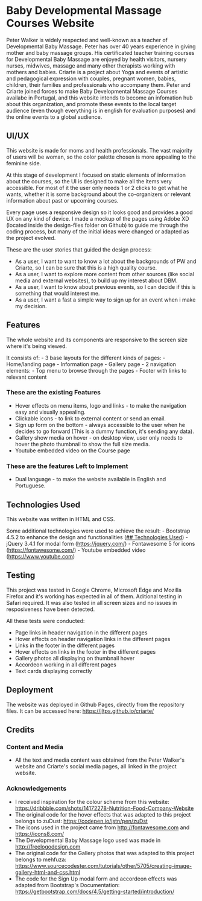 # Baby Developmental Massage Courses Website

Peter Walker is widely respected and well-known as a teacher of Developmental Baby Massage. Peter has over 40 years experience in giving mother and baby massage groups. His certificated teacher training courses for Developmental Baby Massage are enjoyed by health visitors, nursery nurses, midwives, massage and many other therapists working with mothers and babies.
Criarte is a project about Yoga and events of artistic and pedagogical expression with couples, pregnant women, babies, children, their families and professionals who accompany them.
Peter and Criarte joined forces to make Baby Developmental Massage Courses availabe in Portugal, and this website intends to become an infomation hub about this organization, and promote these events to the local target audience (even though everything is in english for evaluation purposes) and the online events to a global audience.


## UI/UX

This website is made for moms and health professionals. The vast majority of users will be woman, so the color palette chosen is more appealing to the feminine side.

At this stage of development I focused on static elements of information about the courses, so the UI is designed to make all the items very accessible. For most of it the user only needs 1 or 2 clicks to get what he wants, whether it is some background about the co-organizers or relevant information about past or upcoming courses.

Every page uses a responsive design so it looks good and provides a good UX on any kind of device.
I made a mockup of the pages using Adobe XD (located inside the design-files folder on Github) to guide me through the coding process, but many of the initial ideas were changed or adapted as the project evolved.

These are the user stories that guided the design process:
- As a user, I want to want to know a lot about the backgrounds of PW and Criarte, so I can be sure that this is a high quality course.
- As a user, I want to explore more content from other sources (like social media and external websites), to build up my interest about DBM.
- As a user, I want to know about previous events, so I can decide if this is something that would interest me.
- As a user, I want a fast a simple way to sign up for an event when i make my decision.


## Features

The whole website and its components are responsive to the screen size where it's being viewed.

It consists of:
    - 3 base layouts for the different kinds of pages:
      - Home/landing page
      - Information page
      - Gallery page
    - 2 navigation elements:
      - Top menu to browse through the pages
      - Footer with links to relevant content
  

### These are the existing Features

- Hover effects on menu items, logo and links - to make the navigation easy and visually appealing.
- Clickable icons - to link to external content or send an email.
- Sign up form on the bottom - always accessible to the user when he decides to go forward (This is a dummy function, it's sending any data).
- Gallery show media on hover - on desktop view, user only needs to hover the photo thumbnail to show the full size media.
- Youtube embedded video on the Course page


### These are the features Left to Implement

- Dual language - to make the website available in English and Portuguese.


## Technologies Used

This website was written in HTML and CSS.

Some additional technologies were used to achieve the result:
    - Bootstrap 4.5.2 to enhance the design and functionalities ([## Technologies Used](https://getbootstrap.com/))
    - jQuery 3.4.1 for modal form (https://jquery.com/)
    - Fontawesome 5 for icons (https://fontawesome.com/)
    - Youtube embedded video (https://www.youtube.com)


## Testing

This project was tested in Google Chrome, Microsoft Edge and Mozilla Firefox and it's working has expected in all of them. Aditional testing in Safari required.
It was also tested in all screen sizes and no issues in resposiveness have been detected.

All these tests were conducted:
- Page links in header navigation in the different pages
- Hover effects on header navigation links in the different pages
- Links in the footer in the different pages
- Hover effects on links in the footer in the different pages
- Gallery photos all displaying on thumbnail hover
- Accordeon working in all different pages
- Text cards displaying correctly



## Deployment

The website was deployed in Github Pages, directly from the repository files.
It can be accessed here: https://jltps.github.io/criarte/ 


## Credits

### Content and Media
- All the text and media content was obtained from the Peter Walker's website and Criarte's social media pages, all linked in the project website.


### Acknowledgements

- I received inspiration for the colour scheme from this website: https://dribbble.com/shots/14172278-Nutrition-Food-Company-Website
- The original code for the hover effects that was adapted to this project belongs to zuDust:  https://codepen.io/jstn/pen/zuDst
- The icons used in the project came from http://fontawesome.com and https://icons8.com/
- The Developmental Baby Massage logo used was made in http://freelogodesign.com
- The original code for the Gallery photos that was adapted to this project belongs to mehfuza: https://www.sourcecodester.com/tutorials/other/5705/creating-image-gallery-html-and-css.html
- The code for the Sign Up modal form and accordeon effects was adapted from Bootstrap's Documentation: https://getbootstrap.com/docs/4.5/getting-started/introduction/ 


